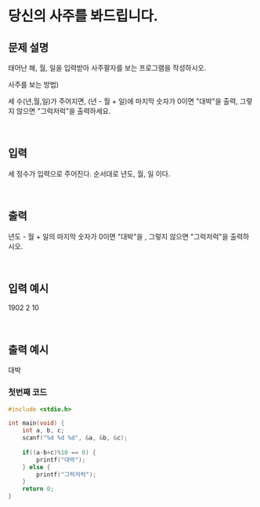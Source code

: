 # 당신의 사주를 봐드립니다.

## 문제 설명     

태어난 해, 월, 일을 입력받아 사주팔자를 보는 프로그램을 작성하시오.

사주를 보는 방법)

세 수(년,월,일)가 주어지면,  (년 - 월 + 일)에 마지막 숫자가 0이면 "대박"을 출력, 그렇지 않으면 "그럭저럭"을 출력하세요.

​

## 입력

세 정수가 입력으로 주어진다. 순서대로 년도, 월, 일 이다.

​

## 출력

년도 - 월 + 일의 마지막 숫자가 0이면 "대박"을 , 그렇지 않으면 "그럭저럭"을 출력하시오.

​

## 입력 예시   

1902 2 10

​

## 출력 예시

대박

### 첫번째 코드
```c
#include <stdio.h>

int main(void) {
    int a, b, c;
    scanf("%d %d %d", &a, &b, &c);
    
    if((a-b+c)%10 == 0) {
        printf("대박");
    } else {
        printf("그럭저럭");
    }
    return 0;
}
```
